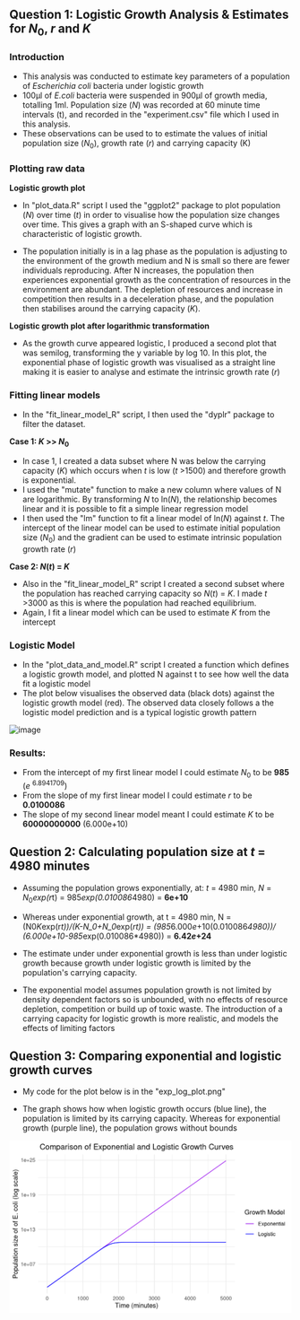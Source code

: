 ## Question 1: Logistic Growth Analysis & Estimates for $N_0$, $r$ and $K$

### Introduction

* This analysis was conducted to estimate key parameters of a population of *Escherichia coli* bacteria under logistic growth 
* 100μl of *E.coli* bacteria were suspended in 900μl of growth media, totalling 1ml. Population size (*N*) was recorded at 60 minute time intervals (t), and recorded in the "experiment.csv" file which I used in this analysis.
* These observations can be used to to estimate the values of initial population size ($N_0$), growth rate ($r$) and carrying capacity (K)

### Plotting raw data

**Logistic growth plot**

* In  "plot_data.R" script I used the "ggplot2" package to plot population ($N$) over time ($t$) in order to visualise how the population size changes over time. This gives a graph with an S-shaped curve which is characteristic of logistic growth.
  
* The population initially is in a lag phase as the population is adjusting to the environment of the growth medium and N is small so there are fewer individuals reproducing. After N increases, the population then experiences exponential growth as the concentration of resources in the environment are abundant. The depletion of resources and increase in competition then results in a deceleration phase, and the population then stabilises around the carrying capacity ($K$).

**Logistic growth plot after logarithmic transformation**
  
* As the growth curve appeared logistic, I produced a second plot that was semilog, transforming the y variable by log 10. In this plot, the exponential phase of logistic growth was visualised as a straight line making it is easier to analyse and estimate the intrinsic growth rate ($r$)

### Fitting linear models

* In the "fit_linear_model_R" script, I then used the "dyplr" package to filter the dataset.

**Case 1: $K$ >> $N_0$**
* In case 1, I created a data subset where N was below the carrying capacity ($K$) which occurs when $t$ is low ($t$ >1500) and therefore growth is exponential. 
* I used the "mutate" function to make a new column where values of N are logarithmic. By transforming $N$ to ln($N$), the relationship becomes linear and it is possible to fit a simple linear regression model
* I then used the "lm" function to fit a linear model of ln($N$) against $t$. The intercept of the linear model can be used to estimate initial population size ($N_0$) and the gradient can be used to estimate intrinsic population growth rate ($r$)

**Case 2: $N(t)$ = $K$**

* Also in the "fit_linear_model_R" script I created a second subset where the population has reached carrying capacity so $N$($t$) = $K$. I made $t$ >3000 as this is where the population had reached equilibrium.
* Again, I fit a linear model which can be used to estimate $K$ from the intercept

### Logistic Model

* In the "plot_data_and_model.R" script I created a function which defines a logistic growth model, and plotted N against t to see how well the data fit a logistic model
* The plot below visualises the observed data (black dots) against the logistic growth model (red). The observed data closely follows a the logistic model prediction and is a typical logistic growth pattern 

![image](https://github.com/user-attachments/assets/86b37b39-99ba-4f7a-839b-bd10a9250241)

### Results:

* From the intercept of my first linear model I could estimate $N_0$ to be **985** ($e$ <sup>6.8941709</sup>)
* From the slope of my first linear model I could estimate $r$ to be **0.0100086**
* The slope of my second linear model meant I could estimate $K$ to be **60000000000** (6.000e+10)

## Question 2: Calculating population size at $t$ = 4980 minutes

* Assuming the population grows exponentially, at: $t$ = 4980 min, $N$ = $N_0$*exp(r*t) = 985*exp(0.010086*4980) = **6e+10**
  
* Whereas under exponential growth, at t = 4980 min, N = (N0*K*exp(r*t))/(K-N_0+N_0*exp($r$*$t$)) = (985*6.000$e$+10(0.010086*4980))/ (6.000$e$+10-985*exp(0.010086*4980)) = **6.42$e$+24**

* The estimate under under exponential growth is less than under logistic growth because growth under logistic growth is limited by the population's carrying capacity.
* The exponential model assumes population growth is not limited by density dependent factors so is unbounded, with no effects of resource depletion, competition or build up of toxic waste. The introduction of a carrying capacity for logistic growth is more realistic, and models the effects of limiting factors

## Question 3: Comparing exponential and logistic growth curves

* My code for the plot below is in the "exp_log_plot.png"
  
* The graph shows how when logistic growth occurs (blue line), the population is limited by its carrying capacity. Whereas for exponential growth (purple line), the population grows without bounds

![My Plot](exp_log_plot.png)
